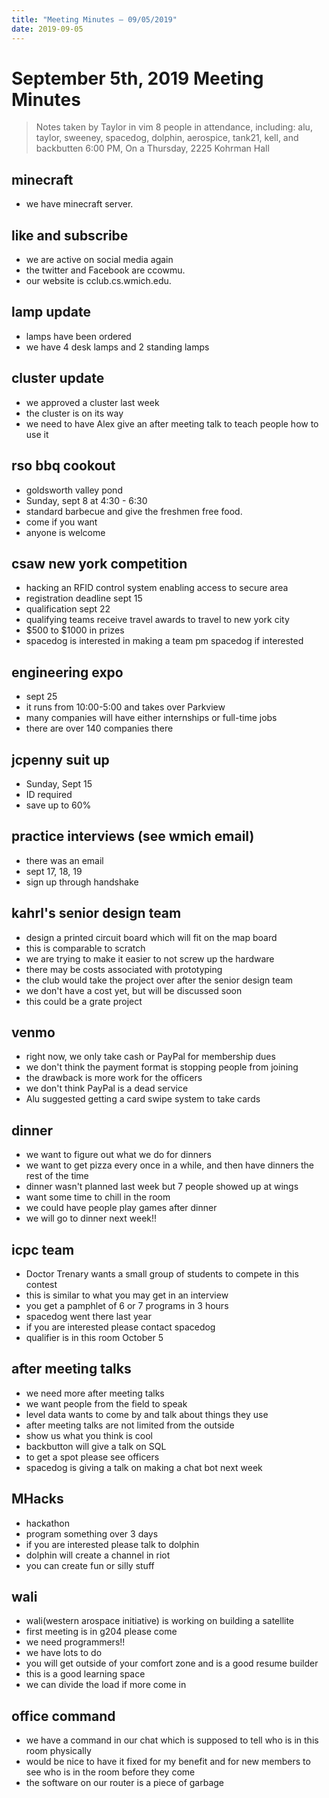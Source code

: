 ```yaml
---
title: "Meeting Minutes – 09/05/2019"
date: 2019-09-05
---
```

# September 5th, 2019 Meeting Minutes
> Notes taken by Taylor in vim
> 8 people in attendance, including: alu, taylor, sweeney, spacedog, dolphin, aerospice, tank21, kell, and backbutten
> 6:00 PM, On a Thursday, 2225 Kohrman Hall

## minecraft
* we have minecraft server.

## like and subscribe
* we are active on social media again
* the twitter and Facebook are ccowmu.
* our website is cclub.cs.wmich.edu.

## lamp update
* lamps have been ordered
* we have 4 desk lamps and 2 standing lamps

## cluster update
* we approved a cluster last week
* the cluster is on its way
* we need to have Alex give an after meeting talk to teach people how to use it

## rso bbq cookout
* goldsworth valley pond
* Sunday, sept 8 at 4:30 - 6:30
* standard barbecue and give the freshmen free food.
* come if you want
* anyone is welcome

## csaw new york competition
* hacking an RFID control system enabling access to secure area
* registration deadline sept 15
* qualification sept 22
* qualifying teams receive travel awards to travel to new york city
* $500 to $1000 in prizes
* spacedog is interested in making a team pm spacedog if interested

## engineering expo
* sept 25
* it runs from 10:00-5:00 and takes over Parkview
* many companies will have either internships or full-time jobs
* there are over 140 companies there

## jcpenny suit up
* Sunday, Sept 15
* ID required
* save up to 60%

## practice interviews (see wmich email)
* there was an email
* sept 17, 18, 19
* sign up through handshake

## kahrl's senior design team
* design a printed circuit board which will fit on the map board
* this is comparable to scratch
* we are trying to make it easier to not screw up the hardware
* there may be costs associated with prototyping
* the club would take the project over after the senior design team
* we don't have a cost yet, but will be discussed soon
* this could be a grate project

## venmo
* right now, we only take cash or PayPal for membership dues
* we don't think the payment format is stopping people from joining
* the drawback is more work for the officers
* we don't think PayPal is a dead service
* Alu suggested getting a card swipe system to take cards

## dinner
* we want to figure out what we do for dinners
* we want to get pizza every once in a while, and then have dinners the rest of the time
* dinner wasn't planned last week but 7 people showed up at wings
* want some time to chill in the room
* we could have people play games after dinner
* we will go to dinner next week!!

## icpc team
* Doctor Trenary wants a small group of students to compete in this contest
* this is similar to what you may get in an interview
* you get a pamphlet of 6 or 7 programs in 3 hours
* spacedog went there last year
* if you are interested please contact spacedog
* qualifier is in this room October 5

## after meeting talks
* we need more after meeting talks
* we want people from the field to speak
* level data wants to come by and talk about things they use
* after meeting talks are not limited from the outside
* show us what you think is cool
* backbutton will give a talk on SQL
* to get a spot please see officers
* spacedog is giving a talk on making a chat bot next week

## MHacks
* hackathon
* program something over 3 days
* if you are interested please talk to dolphin
* dolphin will create a channel in riot
* you can create fun or silly stuff

## wali
* wali(western arospace initiative) is working on building a satellite
* first meeting is in g204 please come
* we need programmers!!
* we have lots to do
* you will get outside of your comfort zone and is a good resume builder
* this is a good learning space
* we can divide the load if more come in

## office command
* we have a command in our chat which is supposed to tell who is in this room physically
* would be nice to have it fixed for my benefit and for new members to see who is in the room before they come
* the software on our router is a piece of garbage



